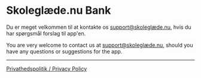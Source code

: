 # Skoleglæde.nu Bank

Du er meget velkommen til at kontakte os [support@skoleglæde.nu](mailto:support@skoleglæde.nu), hvis du har spørgsmål forslag til app'en.

You are very welcome to contact us at [support@skoleglæde.nu](mailto:support@skoleglæde.nu), should you have any questions or suggestions for the app.

---

[Privathedspolitik / Privacy Policy](./privacy-policy)